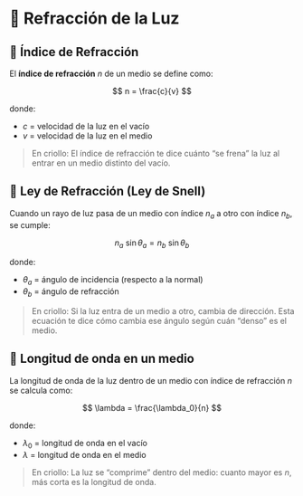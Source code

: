 # 📘 Refracción de la Luz

## 🔹 Índice de Refracción
El **índice de refracción** $n$ de un medio se define como:

$$
n = \frac{c}{v}
$$

donde:  
- $c$ = velocidad de la luz en el vacío  
- $v$ = velocidad de la luz en el medio  

> En criollo: El índice de refracción te dice cuánto “se frena” la luz al entrar en un medio distinto del vacío.

## 🔹 Ley de Refracción (Ley de Snell)
Cuando un rayo de luz pasa de un medio con índice $n_a$ a otro con índice $n_b$, se cumple:

$$
n_a \  \sin \theta_a = n_b \  \sin \theta_b
$$

donde:  
- $\theta_a$ = ángulo de incidencia (respecto a la normal)  
- $\theta_b$ = ángulo de refracción  

> En criollo: Si la luz entra de un medio a otro, cambia de dirección. Esta ecuación te dice cómo cambia ese ángulo según cuán “denso” es el medio.

## 🔹 Longitud de onda en un medio
La longitud de onda de la luz dentro de un medio con índice de refracción $n$ se calcula como:

$$
\lambda = \frac{\lambda_0}{n}
$$

donde:  
- $\lambda_0$ = longitud de onda en el vacío  
- $\lambda$ = longitud de onda en el medio  

> En criollo: La luz se “comprime” dentro del medio: cuanto mayor es $n$, más corta es la longitud de onda.
